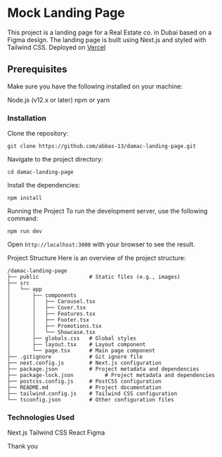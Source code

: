 # Mock Landing Page
This project is a landing page for a Real Estate co. in Dubai based on a Figma design. The landing page is built using Next.js and styled with Tailwind CSS.
Deployed on [Vercel](https://damac-landing-page.vercel.app/)


## Prerequisites
Make sure you have the following installed on your machine:

Node.js (v12.x or later)
npm or yarn

### Installation
Clone the repository:

```
git clone https://github.com/abbas-13/damac-landing-page.git
```

Navigate to the project directory:

```
cd damac-landing-page
```

Install the dependencies:

```
npm install
```

Running the Project
To run the development server, use the following command:

```
npm run dev
```

Open ```http://localhost:3000``` with your browser to see the result.

Project Structure
Here is an overview of the project structure:

```
/damac-landing-page
├── public                # Static files (e.g., images)
├── src
│   └── app
│       ├── components
│       │   ├── Carousel.tsx
│       │   ├── Cover.tsx
│       │   ├── Features.tsx
│       │   ├── Footer.tsx
│       │   ├── Promotions.tsx
│       │   └── Showcase.tsx
│       ├── globals.css   # Global styles
│       ├── layout.tsx    # Layout component
│       └── page.tsx      # Main page component
├── .gitignore            # Git ignore file
├── next.config.js        # Next.js configuration
├── package.json          # Project metadata and dependencies
├── package-lock.json          # Project metadata and dependencies
├── postcss.config.js     # PostCSS configuration
├── README.md             # Project documentation
├── tailwind.config.js    # Tailwind CSS configuration
└── tsconfig.json         # Other configuration files
```

### Technologies Used

Next.js
Tailwind CSS
React
Figma




Thank you
